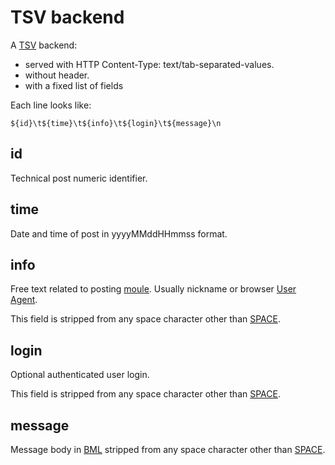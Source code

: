 # TSV backend

A [TSV](https://en.wikipedia.org/wiki/Tab-separated_values) backend:

- served with HTTP Content-Type: text/tab-separated-values.
- without header.
- with a fixed list of fields

Each line looks like:

```
${id}\t${time}\t${info}\t${login}\t${message}\n
```

## id

Technical post numeric identifier.

## time

Date and time of post in yyyyMMddHHmmss format.

## info

Free text related to posting [moule](../moules.md). Usually nickname or browser [User Agent](https://en.wikipedia.org/wiki/User_agent).

This field is stripped from any space character other than [SPACE](http://www.fileformat.info/info/unicode/char/0020/index.htm).

## login

Optional authenticated  user login.

This field is stripped from any space character other than [SPACE](http://www.fileformat.info/info/unicode/char/0020/index.htm).

## message

Message body in [BML](./bml.md) stripped from any space character other than [SPACE](http://www.fileformat.info/info/unicode/char/0020/index.htm).